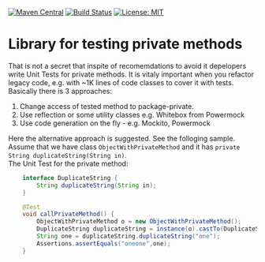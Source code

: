 
[![Maven Central](https://maven-badges.herokuapp.com/maven-central/io.github.dimpon/testprivate/badge.svg)](https://maven-badges.herokuapp.com/maven-central/io.github.dimpon/testprivate)
[![Build Status](https://travis-ci.com/dimpon/testprivate.svg?branch=master)](https://travis-ci.com/dimpon/testprivate)
[![License: MIT](https://img.shields.io/badge/License-MIT-green.svg)](https://opensource.org/licenses/MIT)

# Library for testing private methods

That is not a secret that inspite of recomemdations to avoid it depelopers write Unit Tests for private methods.
It is vitaly important when you refactor legacy code, e.g. with ~1K lines of code classes to cover it with tests.
Basically there is 3 approaches:  
1. Change access of tested method to package-private.
2. Use reflection or some utility classes e.g. Whitebox from Powermock
3. Use code generation on the fly - e.g. Mockito, Powermock

Here the alternative approach is suggested. See the folloging sample. 
Assume that we have class `ObjectWithPrivateMethod` and it has `private String duplicateString(String in)`.  
The Unit Test for the private method:
```java
    interface DuplicateString {
        String duplicateString(String in);
    }

    @Test
    void callPrivateMethod() {
        ObjectWithPrivateMethod o = new ObjectWithPrivateMethod();
        DuplicateString duplicateString = instance(o).castTo(DuplicateString.class);
        String one = duplicateString.duplicateString("one");
        Assertions.assertEquals("oneone",one);
    }
```